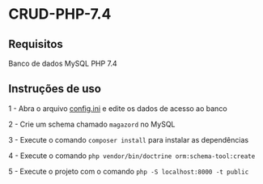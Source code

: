 # CRUD-PHP-7.4

## Requisitos

Banco de dados MySQL
PHP 7.4

## Instruções de uso

1 - Abra o arquivo [config.ini](https://github.com/gustavokuhl/CRUD-PHP-7.4/blob/main/src/Infraestrutura/config.ini) e edite os dados de acesso ao banco

2 - Crie um schema chamado `magazord` no MySQL

3 - Execute o comando `composer install` para instalar as dependências

4 - Execute o comando `php vendor/bin/doctrine orm:schema-tool:create`

5 - Execute o projeto com o comando `php -S localhost:8000 -t public`